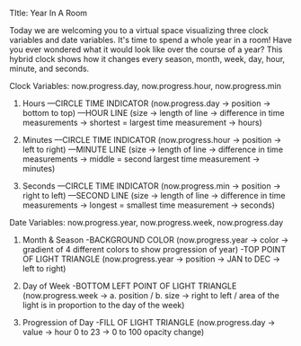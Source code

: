 TItle: Year In A Room

Today we are welcoming you to a virtual space visualizing three clock variables and date variables.
It's time to spend a whole year in a room! Have you ever wondered what it would look like over the course of a year?
This hybrid clock shows how it changes every season, month, week, day, hour, minute, and seconds. 

Clock Variables: now.progress.day, now.progress.hour, now.progress.min 


1) Hours
—CIRCLE TIME INDICATOR (now.progress.day -> position -> bottom to top) 
—HOUR LINE (size -> length of line -> difference in time measurements -> shortest = largest time measurement -> hours)

2) Minutes
—CIRCLE TIME INDICATOR (now.progress.hour -> position -> left to right)
—MINUTE LINE (size -> length of line -> difference in time measurements -> middle = second largest time measurement -> minutes)

3) Seconds
—CIRCLE TIME INDICATOR (now.progress.min -> position -> right to left)
—SECOND LINE (size -> length of line -> difference in time measurements -> longest = smallest time measurement -> seconds)

Date Variables: now.progress.year, now.progress.week, now.progress.day 

1) Month & Season
-BACKGROUND COLOR (now.progress.year -> color -> gradient of 4 different colors to show progression of year)
-TOP POINT OF LIGHT TRIANGLE (now.progress.year -> position -> JAN to DEC -> left to right)

2) Day of Week
-BOTTOM LEFT POINT OF LIGHT TRIANGLE (now.progress.week -> a. position / b. size -> right to left / area of the light is in proportion to the day of the week)

3) Progression of Day 
-FILL OF LIGHT TRIANGLE (now.progress.day -> value -> hour 0 to 23 -> 0 to 100 opacity change)

